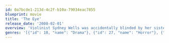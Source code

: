 ```yaml
---
id: 0a7bcde1-213d-4c2f-b10a-79034eac7855
blueprint: movie
title: 'The Eye'
release_date: '2008-02-01'
overview: 'Violinist Sydney Wells was accidentally blinded by her sister Helen when she was five years old. She submits to a cornea transplantation, and while recovering from the operation, she realizes that she is seeing dead people.'
genres: '[{"id": 18, "name": "Drama"}, {"id": 27, "name": "Horror"}, {"id": 53, "name": "Thriller"}]'
---
```


